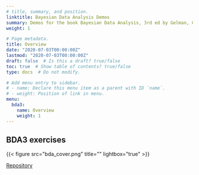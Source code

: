 ```yaml
---
# title, summary, and position.
linktitle: Bayesian Data Analysis Demos
summary: Demos for the book Bayesian Data Analysis, 3rd ed by Gelman, Carlin, Stern, Dunson, Vehtari, and Rubin (BDA3)
weight: 1

# Page metadata.
title: Overview
date: "2020-07-03T00:00:00Z"
lastmod: "2020-07-03T00:00:00Z"
draft: false  # Is this a draft? true/false
toc: true  # Show table of contents? true/false
type: docs  # Do not modify.

# Add menu entry to sidebar.
# - name: Declare this menu item as a parent with ID `name`.
# - weight: Position of link in menu.
menu:
  bda3:
    name: Overview
    weight: 1  
---
```


## BDA3 exercises

{{< figure src="bda_cover.png" title="" lightbox="true" >}}

[Repository](https://www.github.com/xiaomuliu/Bayesian_Data_Analysis)